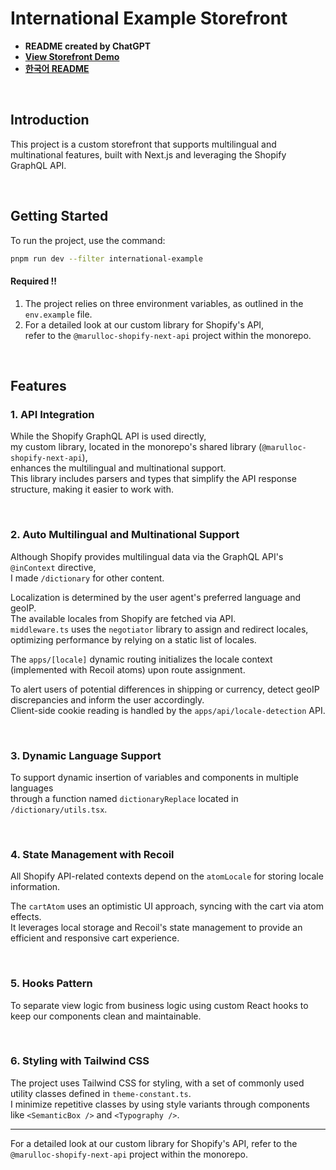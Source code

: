 # International Example Storefront

- **README created by ChatGPT**
- **[View Storefront Demo](https://shopify-storefront-monorepo-example-international-example.vercel.app/)**
- **[한국어 README]()**

<br/>

## Introduction

This project is a custom storefront that supports multilingual and multinational features, built with Next.js and leveraging the Shopify GraphQL API.

<br/>

## Getting Started

To run the project, use the command:

```sh
pnpm run dev --filter international-example
```

#### Required !!

1. The project relies on three environment variables, as outlined in the `env.example` file.
2. For a detailed look at our custom library for Shopify's API,  
   refer to the `@marulloc-shopify-next-api` project within the monorepo.

<br/>

## Features

### 1. API Integration

While the Shopify GraphQL API is used directly,  
my custom library, located in the monorepo's shared library (`@marulloc-shopify-next-api`),  
enhances the multilingual and multinational support.  
This library includes parsers and types that simplify the API response structure, making it easier to work with.

<br/>

### 2. Auto Multilingual and Multinational Support

Although Shopify provides multilingual data via the GraphQL API's `@inContext` directive,  
I made `/dictionary` for other content.

Localization is determined by the user agent's preferred language and geoIP.  
The available locales from Shopify are fetched via API.  
`middleware.ts` uses the `negotiator` library to assign and redirect locales,  
optimizing performance by relying on a static list of locales.

The `apps/[locale]` dynamic routing initializes the locale context (implemented with Recoil atoms) upon route assignment.

To alert users of potential differences in shipping or currency, detect geoIP discrepancies and inform the user accordingly.  
Client-side cookie reading is handled by the `apps/api/locale-detection` API.

<br/>

### 3. Dynamic Language Support

To support dynamic insertion of variables and components in multiple languages  
through a function named `dictionaryReplace` located in `/dictionary/utils.tsx`.

<br/>

### 4. State Management with Recoil

All Shopify API-related contexts depend on the `atomLocale` for storing locale information.

The `cartAtom` uses an optimistic UI approach, syncing with the cart via atom effects.  
It leverages local storage and Recoil's state management to provide an efficient and responsive cart experience.

<br/>

### 5. Hooks Pattern

To separate view logic from business logic using custom React hooks to keep our components clean and maintainable.

<br/>

### 6. Styling with Tailwind CSS

The project uses Tailwind CSS for styling, with a set of commonly used utility classes defined in `theme-constant.ts`.  
I minimize repetitive classes by using style variants through components like `<SemanticBox />` and `<Typography />`.

---

For a detailed look at our custom library for Shopify's API, refer to the `@marulloc-shopify-next-api` project within the monorepo.
